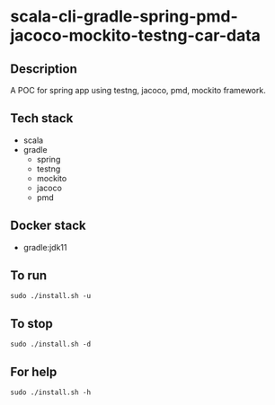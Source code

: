 # scala-cli-gradle-spring-pmd-jacoco-mockito-testng-car-data

## Description
A POC for spring app using testng,
jacoco, pmd, mockito framework.

## Tech stack
- scala
- gradle
  - spring
  - testng
  - mockito
  - jacoco
  - pmd

## Docker stack
- gradle:jdk11

## To run
`sudo ./install.sh -u`

## To stop
`sudo ./install.sh -d`

## For help
`sudo ./install.sh -h`
